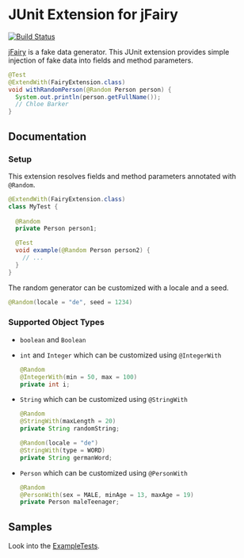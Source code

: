 # JUnit Extension for jFairy

[![Build Status](https://travis-ci.org/rweisleder/jfairy-junit-extension.svg?branch=master)](https://travis-ci.org/rweisleder/jfairy-junit-extension)

[jFairy](http://codearte.github.io/jfairy/) is a fake data generator.
This JUnit extension provides simple injection of fake data into fields and method parameters.

```java
@Test
@ExtendWith(FairyExtension.class)
void withRandomPerson(@Random Person person) {
  System.out.println(person.getFullName());
  // Chloe Barker
}
```

## Documentation

### Setup
This extension resolves fields and method parameters annotated with `@Random`.
```java
@ExtendWith(FairyExtension.class)
class MyTest {
  
  @Random
  private Person person1;

  @Test
  void example(@Random Person person2) {
    // ...
  }
}
```

The random generator can be customized with a locale and a seed.
```java
@Random(locale = "de", seed = 1234)
```

### Supported Object Types
*   `boolean` and `Boolean`
*   `int` and `Integer` which can be customized using `@IntegerWith`

    ```java
    @Random
    @IntegerWith(min = 50, max = 100)
    private int i;
    ```
*   `String` which can be customized using `@StringWith`

    ```java
    @Random
    @StringWith(maxLength = 20)
    private String randomString;

    @Random(locale = "de")
    @StringWith(type = WORD)
    private String germanWord;
    ```
*   `Person` which can be customized using `@PersonWith`

    ```java
    @Random
    @PersonWith(sex = MALE, minAge = 13, maxAge = 19)
    private Person maleTeenager;
    ```


## Samples
Look into the [ExampleTests](src/test/java/com/github/rweisleder/jfairy/ExampleTests.java).

